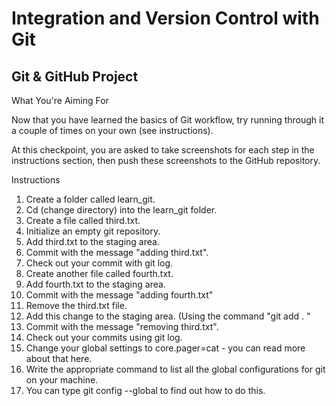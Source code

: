 # Integration and Version Control with Git

## Git & GitHub Project

What You're Aiming For

Now that you have learned the basics of Git workflow, try running through it a couple of times on your own (see instructions).

At this checkpoint, you are asked to take screenshots for each step in the instructions section, then push these screenshots to the GitHub repository.  


Instructions

01. Create a folder called learn_git.
02. Cd (change directory) into the learn_git folder.
03. Create a file called third.txt.
04. Initialize an empty git repository.
05. Add third.txt to the staging area.
06. Commit with the message "adding third.txt".
07. Check out your commit with git log.
08. Create another file called fourth.txt.
09. Add fourth.txt to the staging area.
10. Commit with the message "adding fourth.txt"
11. Remove the third.txt file.
12. Add this change to the staging area. (Using the command "git add . "
13. Commit with the message "removing third.txt".
14. Check out your commits using git log.
15. Change your global settings to core.pager=cat - you can read more about that here.
16. Write the appropriate command to list all the global configurations for git on your machine.
17. You can type git config --global to find out how to do this.

